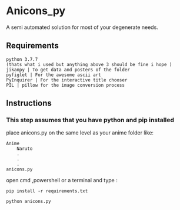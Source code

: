 # Anicons_py

A semi automated solution for most of your degenerate needs.

## Requirements

    python 3.7.7
    (thats what i used but anything above 3 should be fine i hope )
    jikanpy | To get data and posters of the folder
    pyfiglet | For the awesome ascii art 
    PyInquirer | For the interactive title chooser 
    PIL | pillow for the image conversion process 

## Instructions

### This step assumes that you have python and pip installed

place anicons.py on the same level as your anime folder like:

    Anime
        Naruto
        .
        .
        .
    anicons.py

open cmd ,powershell or a terminal and type :

    pip install -r requirements.txt

    python anicons.py
